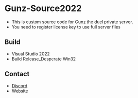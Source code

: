 # Gunz-Source2022
- This is custom source code for Gunz the duel private server.
- You need to register license key to use full server files

## Build
- Visual Studio 2022
- Build Release_Desperate Win32

## Contact
- [Discord](https://discord.gg/JkxeQ4P78Q)
- [Website](https://gunz.vn)
